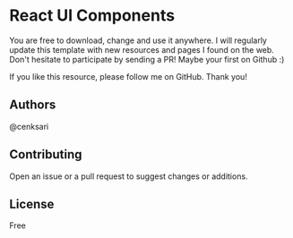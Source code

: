 # React UI Components
You are free to download, change and use it anywhere. I will regularly update this template with new resources and pages I found on the web. Don't hesitate to participate by sending a PR! Maybe your first on Github :)

If you like this resource, please follow me on GitHub. Thank you!

## Authors
@cenksari

## Contributing
Open an issue or a pull request to suggest changes or additions.

## License
Free
